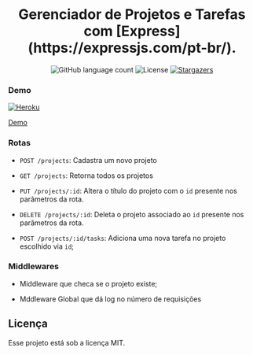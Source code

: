 <h1 align="center">
  Gerenciador de Projetos e Tarefas com [Express](https://expressjs.com/pt-br/).
</h1>

<p align="center">
  <img alt="GitHub language count" src="https://img.shields.io/github/languages/count/jeancabral/task-manager-express?color=%2304D361">

  <img alt="License" src="https://img.shields.io/badge/license-MIT-%2304D361">

  <a href="https://github.com/jeancabral/task-manager-express/stargazers">
    <img alt="Stargazers" src="https://img.shields.io/github/stars/jeancabral/task-manager-express?style=social">
  </a>
  
</p>

### Demo

[![Heroku](https://heroku-badge.herokuapp.com/?app=heroku-badge&style=flat)](https://heroku-badge.herokuapp.com/projects.html)

[Demo](https://projetct-task-manager-express.herokuapp.com)

### Rotas

- `POST /projects`: Cadastra um novo projeto

- `GET /projects`: Retorna todos os projetos

- `PUT /projects/:id`: Altera o título do projeto com o `id` presente nos parâmetros da rota.

- `DELETE /projects/:id`: Deleta o projeto associado ao `id` presente nos parâmetros da rota.

- `POST /projects/:id/tasks`: Adiciona uma nova tarefa no projeto escolhido via `id`; 

### Middlewares

- Middleware que checa se o projeto existe;

- Mddleware Global que dá log no número de requisições

## Licença

Esse projeto está sob a licença MIT.